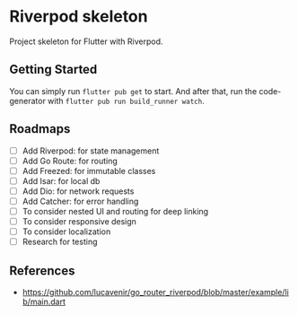 # Riverpod skeleton

Project skeleton for Flutter with Riverpod.

## Getting Started

You can simply run `flutter pub get` to start.
And after that, run the code-generator with `flutter pub run build_runner watch`.

## Roadmaps
- [ ] Add Riverpod: for state management
- [ ] Add Go Route: for routing
- [ ] Add Freezed: for immutable classes
- [ ] Add Isar: for local db
- [ ] Add Dio: for network requests
- [ ] Add Catcher: for error handling
- [ ] To consider nested UI and routing for deep linking
- [ ] To consider responsive design
- [ ] To consider localization
- [ ] Research for testing

## References
- https://github.com/lucavenir/go_router_riverpod/blob/master/example/lib/main.dart

